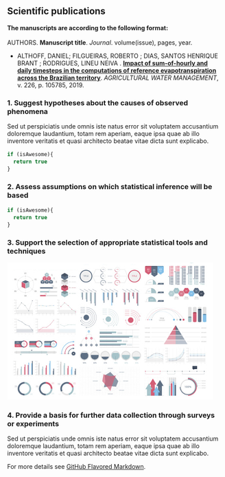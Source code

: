 ## Scientific publications

**The manuscripts are according to the following format:**<br><br>
AUTHORS. **Manuscript title**. _Journal_. volume(issue), pages, year. 

- ALTHOFF, DANIEL; FILGUEIRAS, ROBERTO ; DIAS, SANTOS HENRIQUE BRANT ; RODRIGUES, LINEU NEIVA . <a href="http://dx.doi.org/10.1016/j.agwat.2019.105785" target='blank'>**Impact of sum-of-hourly and daily timesteps in the computations of reference evapotranspiration across the Brazilian territory**</a>. _AGRICULTURAL WATER MANAGEMENT_, v. 226, p. 105785, 2019.

### 1. Suggest hypotheses about the causes of observed phenomena

Sed ut perspiciatis unde omnis iste natus error sit voluptatem accusantium doloremque laudantium, totam rem aperiam, eaque ipsa quae ab illo inventore veritatis et quasi architecto beatae vitae dicta sunt explicabo. 

```javascript
if (isAwesome){
  return true
}
```

### 2. Assess assumptions on which statistical inference will be based

```javascript
if (isAwesome){
  return true
}
```

### 3. Support the selection of appropriate statistical tools and techniques

<img src="images/dummy_thumbnail.jpg?raw=true"/>

### 4. Provide a basis for further data collection through surveys or experiments

Sed ut perspiciatis unde omnis iste natus error sit voluptatem accusantium doloremque laudantium, totam rem aperiam, eaque ipsa quae ab illo inventore veritatis et quasi architecto beatae vitae dicta sunt explicabo. 

For more details see [GitHub Flavored Markdown](https://guides.github.com/features/mastering-markdown/).
